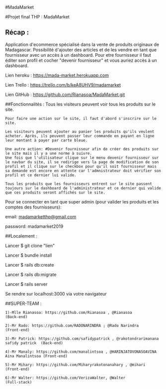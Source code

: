 #MadaMarket

#Projet final THP : MadaMarket


## Récap :

Application d'ecommerce spécialisé dans la vente de produits originaux de Madagascar. Possibilité d'ajouter des articles et de les vendre en tant que fournisseur avec un accès à un dashboard. Pour etre fournisseur il faut éditer son profil et cocher "devenir fournisseur" et vous auriez accès à un dashboard.


Lien heroku : https://mada-market.herokuapp.com

Lien Trello : https://trello.com/b/keA8UHV9/madamarket

Lien GitHub : https://github.com/Rianasoa/MadaMarket.git



##Fonctionnalités :
	Tous les visiteurs peuvent voir tous les produits sur le site.

	Pour faire une action sur le site, il faut d'abord s'inscrire sur le site. 

	Les visiteurs peuvent ajouter au panier les produits qu'ils veulent acheter. Après, ils peuvent passer leur commande en payant en ligne leur montant à payer par carte bleue.

	Une autre action: #Devenir fournisseur afin de créer des produits sur le site mais il y a une norme à suivre. 
	Une fois que l'utilisateur clique sur le menu devenir fournisseur sur le navbar du site, il se redirige vers la page de modification de son profil et il clique sur le checkbox pour qu'il soit fournisseur mais sa demande est encore en attente car l'admnistrateur doit vérifier son profil et ce dernier lui valide.

	Tous les produits que les fournisseurs entrent sur le site passent toujours sur le dashboard de l'administrateur et ce dernier qui valide que ces produits seront affichés sur le site.
	
Pour se connecter en tant que super admin (pour valider les produits et les comptes des fournisseurs):

email: madamarketthp@gmail.com

password: madamarket2019


##Localement :

Lancer $ git clone "lien"

Lancer $ bundle install

Lancer $ rails db:create

Lancer $ rails db:migrate

Lancer $ rails server

Se rendre sur localhost:3000 via votre navigateur


##SUPER-TEAM :

    1)-Mlle Rianasoa: https://github.com/Rianasoa , @Rianasoa                             (Back-end) 

    2)-Mr Rado: https://github.com/RADONARINDRA ; @Rado Narindra                          (Front-end)
    
    3)-Mr Patrick: https://github.com/safidypatrick , @rakotondrarimanana safidy patrick  (Back-end)
    
    4)-Mr Manaly: https://github.com/manalintsoa , @HARINJATOVONASOAVINA Aina Manalintsoa (Front-end)
    
    5)-Mr Mihary: https://github.com/Miharyrakotonanahary , @mihari                       (Front-end)
    
    6)-Mr Walter: https://github.com/VerizaWalter, @Walter                                (Full-stack)

